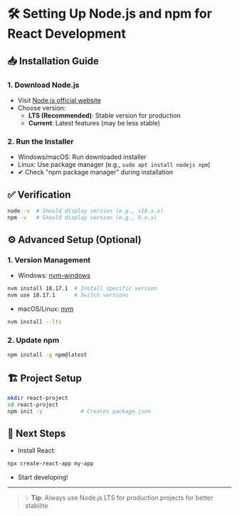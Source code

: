 
# 🛠 Setting Up Node.js and npm for React Development

## 📥 Installation Guide

### 1. **Download Node.js**
   - Visit [Node.js official website](https://nodejs.org)
   - Choose version:
     - **LTS (Recommended)**: Stable version for production
     - **Current**: Latest features (may be less stable)

### 2. **Run the Installer**
   - Windows/macOS: Run downloaded installer
   - Linux: Use package manager (e.g., `sudo apt install nodejs npm`)
   - ✔ Check "npm package manager" during installation

## ✅ Verification
```bash
node -v  # Should display version (e.g., v18.x.x)
npm -v   # Should display version (e.g., 9.x.x)
```

## ⚙️ Advanced Setup (Optional)

### 1. **Version Management**
   - Windows: [nvm-windows](https://github.com/coreybutler/nvm-windows)
   ```bash
   nvm install 18.17.1  # Install specific version
   nvm use 18.17.1      # Switch versions
   ```
   - macOS/Linux: [nvm](https://github.com/nvm-sh/nvm)
   ```bash
   nvm install --lts
   ```

### 2. **Update npm**
```bash
npm install -g npm@latest
```

## 🏗️ Project Setup
```bash
mkdir react-project
cd react-project
npm init -y            # Creates package.json
```

## 🚀 Next Steps
- Install React:
```bash
npx create-react-app my-app
```
- Start developing!

---

> 💡 **Tip**: Always use Node.js LTS for production projects for better stabilite
